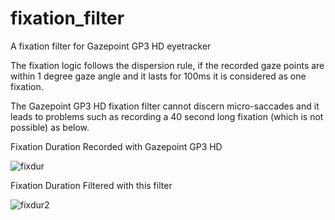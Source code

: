 # fixation_filter
A fixation filter for Gazepoint GP3 HD eyetracker

The fixation logic follows the dispersion rule, if the recorded gaze points are within 1 degree gaze angle and it lasts for 100ms it is considered as one fixation. 

The Gazepoint GP3 HD fixation filter cannot discern micro-saccades and it leads to problems such as recording a 40 second long fixation (which is not possible) as below. 

Fixation Duration Recorded with Gazepoint GP3 HD

![fixdur](https://user-images.githubusercontent.com/64123849/235407115-8e432609-6f9b-4c3f-8e50-5858332f0f7e.png)




Fixation Duration Filtered with this filter

![fixdur2](https://user-images.githubusercontent.com/64123849/235407244-8fbec020-8213-41b3-b7d8-14c3e2564899.png)


